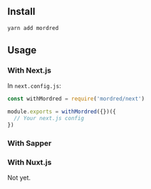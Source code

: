 ## Install

```bash
yarn add mordred
```

## Usage

### With Next.js

In `next.config.js`:

```js
const withMordred = require('mordred/next')

module.exports = withMordred({})({
  // Your next.js config
})
```

### With Sapper

### With Nuxt.js

Not yet.